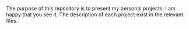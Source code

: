 The purpose of this repository is to present my personal projects. I am happy that you see it. The description of each project exist in the relevant files.
